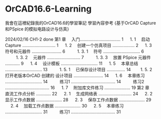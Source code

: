 # OrCAD16.6-Learning

我會在這裡紀錄我的OrCAD16.6的學習筆記
學習內容參考 {基于OrCAD Capture 和PSpice 的模拟电路设计与仿真}

2024/02/16 CH1-2 done
第1 章　 入门…………………………… 1
　 1. 1　 启动 Capture ……………………… 1
　 1. 2　 创建一个仿真项目 ……………… 2
　 1. 3　 符号和元器件 …………………… 6
　 　 1. 3. 1　 符号 ………………………… 6
　 　 1. 3. 2　 元器件 ……………………… 7
　 　 1. 3. 3　 放置 PSpice 元器件 ………… 9
　 1. 4　 设计模板 ………………………… 11
　 1. 5　 本章总结 ………………………… 13
　 　 1. 5. 1　 已保存设计项目 …………… 14
　　1. 5. 2　打开老版本OrCAD 创建的
设计项目 …………………… 14
　 1. 6　 本章练习 ………………………… 14
　 　 练习1 ……………………………… 14
　 　 练习2 ……………………………… 16
　 1. 7　 附加库文件练习 ………………… 19
第2 章　 直流工作点分析 ………… 22
　 2. 1　 生成网络表 ……………………… 24
　 2. 2　 显示工作点数据 ………………… 28
　 2. 3　 保存工作点数据 ………………… 29
　 2. 4　 加载工作点数据 ………………… 30
　 2. 5　 本章练习 ………………………… 31
　 　 练习1 ……………………………… 31

